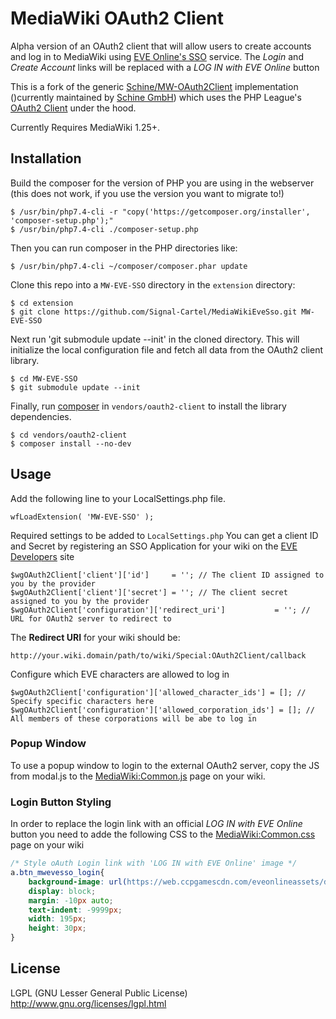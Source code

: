 # MediaWiki OAuth2 Client
Alpha version of an OAuth2 client that will allow users to create accounts and log in to MediaWiki using 
[EVE Online's SSO](https://eveonline-third-party-documentation.readthedocs.io/en/latest/sso/intro.html) service. The *Login*
and *Create Account* links will be replaced with a *LOG IN with EVE Online* button

This is a fork of the generic [Schine/MW-OAuth2Client](https://github.com/Schine/MW-OAuth2Client) implementation ()currently 
maintained by [Schine GmbH](https://www.star-made.org/)) which uses  the PHP League's [OAuth2 Client](https://github.com/thephpleague/oauth2-client)
under the hood.

Currently Requires MediaWiki 1.25+.

## Installation

Build the composer for the version of PHP you are using in the webserver
(this does not work, if you use the version you want to migrate to!)
```
$ /usr/bin/php7.4-cli -r "copy('https://getcomposer.org/installer', 'composer-setup.php');"
$ /usr/bin/php7.4-cli ./composer-setup.php
```
Then you can run composer in the PHP directories like:
```
$ /usr/bin/php7.4-cli ~/composer/composer.phar update
```

Clone this repo into a `MW-EVE-SSO` directory in the `extension` directory:
```
$ cd extension
$ git clone https://github.com/Signal-Cartel/MediaWikiEveSso.git MW-EVE-SSO
```

Next run 'git submodule update --init' in the cloned directory. This will initialize the local configuration file and fetch all data from the OAuth2 client library.

```
$ cd MW-EVE-SSO
$ git submodule update --init
```


Finally, run [composer](https://getcomposer.org/) in `vendors/oauth2-client` to install the library dependencies.
```
$ cd vendors/oauth2-client
$ composer install --no-dev
```

## Usage

Add the following line to your LocalSettings.php file.

```
wfLoadExtension( 'MW-EVE-SSO' );
```

Required settings to be added to `LocalSettings.php`
You can  get a client ID and Secret by registering an SSO Application for your wiki on the [EVE Developers](https://developers.eveonline.com/) site 
```
$wgOAuth2Client['client']['id']     = ''; // The client ID assigned to you by the provider
$wgOAuth2Client['client']['secret'] = ''; // The client secret assigned to you by the provider
$wgOAuth2Client['configuration']['redirect_uri']           = ''; // URL for OAuth2 server to redirect to
```

The **Redirect URI** for your wiki should be:

```
http://your.wiki.domain/path/to/wiki/Special:OAuth2Client/callback
```

Configure which EVE characters are allowed to log in 

```
$wgOAuth2Client['configuration']['allowed_character_ids'] = []; // Specify specific characters here
$wgOAuth2Client['configuration']['allowed_corporation_ids'] = []; // All members of these corporations will be abe to log in
```

### Popup Window
To use a popup window to login to the external OAuth2 server, copy the JS from modal.js to the [MediaWiki:Common.js](https://www.mediawiki.org/wiki/Manual:Interface/JavaScript) page on your wiki.

### Login Button Styling
In order to replace the login link with an official *LOG IN with EVE Online* button you need to adde the following CSS
to the [MediaWiki:Common.css](https://www.mediawiki.org/wiki/Manual:Interface/Stylesheets) page on your wiki

```CSS
/* Style oAuth Login link with 'LOG IN with EVE Online' image */
a.btn_mwevesso_login{
    background-image: url(https://web.ccpgamescdn.com/eveonlineassets/developers/eve-sso-login-black-small.png);
    display: block;
    margin: -10px auto;
    text-indent: -9999px;
    width: 195px;
    height: 30px;
}
```

## License
LGPL (GNU Lesser General Public License) http://www.gnu.org/licenses/lgpl.html
